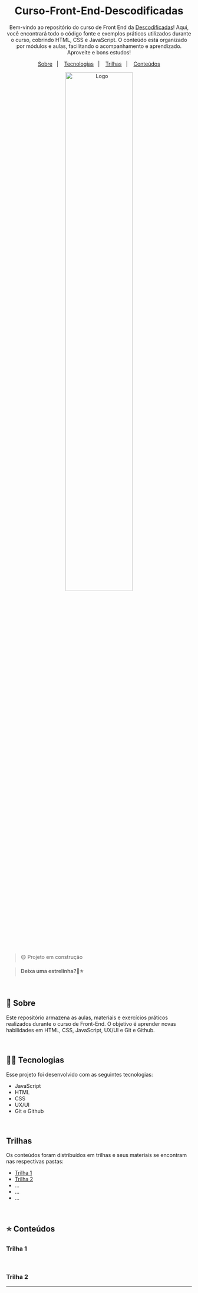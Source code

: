 <h1 align="center">Curso-Front-End-Descodificadas</h1>

<p align="center">
Bem-vindo ao repositório do curso de Front End da <a href="https://descodificadas.com.br/" target="_blank">Descodificadas</a>! Aqui, você encontrará todo o código fonte e exemplos práticos utilizados durante o curso, cobrindo HTML, CSS e JavaScript. O conteúdo está organizado por módulos e aulas, facilitando o acompanhamento e aprendizado. Aproveite e bons estudos!
</p>

<p align="center">
  <a href="#-sobre">Sobre</a>&nbsp;&nbsp;&nbsp;|&nbsp;&nbsp;&nbsp;
  <a href="#-tecnologias">Tecnologias</a>&nbsp;&nbsp;&nbsp;|&nbsp;&nbsp;&nbsp;
  <a href="#-trilhas">Trilhas</a>&nbsp;&nbsp;&nbsp;|&nbsp;&nbsp;&nbsp;
  <a href="#-conteúdos">Conteúdos</a>
</p>

<p align="center">
  <img alt="Logo" src="https://www.descodificadas.com.br/wp-content/uploads/2021/02/Prancheta-8-copia-4-300x77.png" width="60%">
</p>

<br> 

>🟡 Projeto em construção

> <strong>Deixa uma estrelinha?🙏⭐</strong>
<br>

## 🌼 Sobre

<p>
Este repositório armazena as aulas, materiais e exercícios práticos realizados durante o curso de Front-End. O objetivo é aprender novas habilidades em HTML, CSS, JavaScript, UX/UI e Git e Github.
</p>

<br>

## 👩‍💻 Tecnologias

<p>
Esse projeto foi desenvolvido com as seguintes tecnologias:

- JavaScript
- HTML
- CSS
- UX/UI
- Git e Github
</p>

<br>

## Trilhas

<p>
Os conteúdos foram distribuídos em trilhas e seus materiais se encontram nas respectivas pastas:

- <a href="./trilha1">Trilha 1</a>
- <a href="./trilha2">Trilha 2</a>
- ...
- ...
- ...
</p>

<br>

## ⭐ Conteúdos

  
### Trilha 1
<p> 
  
</p>

<br>

### Trilha 2
<p> 
  
</p>

<hr>
